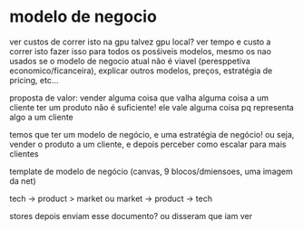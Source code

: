 # modelo de negocio

ver custos de correr isto na gpu
    talvez gpu local?
ver tempo e custo a correr isto
    fazer isso para todos os posśiveis modelos, mesmo os nao usados
se o modelo de negocio atual não é viavel (peresppetiva economico/ficanceira), explicar outros modelos, preços, estratégia de pricing, etc...

proposta de valor:
    vender alguma coisa que valha alguma coisa a um cliente
    ter um produto não é suficiente!
    ele vale alguma coisa pq representa algo a um cliente

temos que ter um modelo de negócio, e uma estratégia de negócio!
ou seja, vender o produto a um cliente, e depois perceber como escalar para mais clientes

template de modelo de negócio (canvas, 9 blocos/dmiensoes, uma imagem da net)

tech -> product > market
ou
market -> product -> tech

stores depois enviam esse documento? ou disseram que iam ver


<link rel="icon" href="https://agentifai.com/wp-content/uploads/2019/10/cropped-ag-favicon-32x32.png" sizes="32x32">
<link rel="icon" href="https://agentifai.com/wp-content/uploads/2019/10/cropped-ag-favicon-192x192.png" sizes="192x192">

